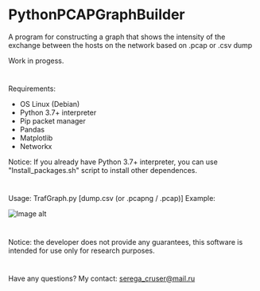 # PythonPCAPGraphBuilder
A program for constructing a graph that shows the intensity of the exchange between the hosts on the network based on .pcap or .csv dump

Work in progess.
#
Requirements:

- OS Linux (Debian)
- Python 3.7+ interpreter
- Pip packet manager 
- Pandas
- Matplotlib
- Networkx 

Notice: If you already have Python 3.7+ interpreter, you can use  "Install_packages.sh" script to install other dependences. 
#
Usage: TrafGraph.py [dump.csv (or .pcapng / .pcap)]
Example:


![Image alt](https://github.com/SeregaDeveloper/PythonPCAPGraphBuilder/blob/master/graph.png)


#
Notice: the developer does not provide any guarantees, this software is intended for use only for research purposes.
#
Have any questions? My contact: serega_cruser@mail.ru
#
